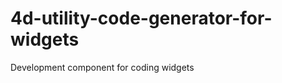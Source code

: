 4d-utility-code-generator-for-widgets
=====================================

Development component for coding widgets